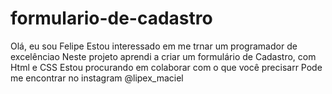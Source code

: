 # formulario-de-cadastro
Olá, eu sou Felipe
Estou interessado em me trnar um programador de excelênciao
Neste projeto aprendi a criar um formulário de Cadastro, com Html e CSS
Estou procurando em colaborar com o que você precisarr
Pode me encontrar no instagram @lipex_maciel
